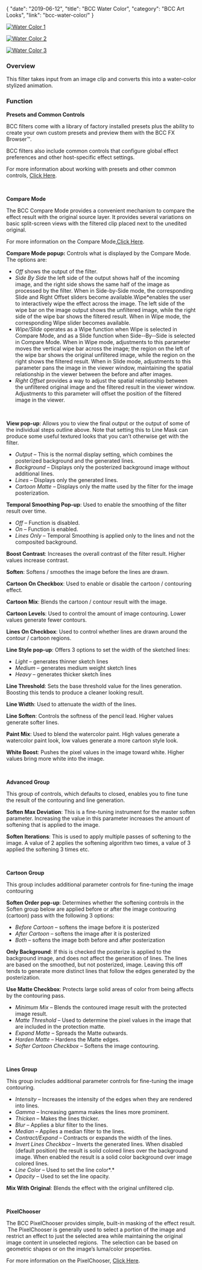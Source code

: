 {
"date": "2019-06-12",
"title": "BCC Water Color",
"category": "BCC Art Looks",
"link": "bcc-water-color/"
}

 [![Water Color 1](https://borisfx-com-res.cloudinary.com/image/upload//documentation/continuum/uploads/2013/07/Water-Color-1.jpg)](https://borisfx-com-res.cloudinary.com/image/upload//documentation/continuum/uploads/2013/07/Water-Color-1.jpg)


[![Water Color 2](https://borisfx-com-res.cloudinary.com/image/upload//documentation/continuum/uploads/2013/07/Water-Color-2.jpg)](https://borisfx-com-res.cloudinary.com/image/upload//documentation/continuum/uploads/2013/07/Water-Color-2.jpg)


[![Water Color 3](https://borisfx-com-res.cloudinary.com/image/upload//documentation/continuum/uploads/2013/07/Water-Color-3.jpg)](https://borisfx-com-res.cloudinary.com/image/upload//documentation/continuum/uploads/2013/07/Water-Color-3.jpg)


### Overview


This filter takes input from an image clip and converts this into a water-color stylized animation.


### Function


**Presets and Common Controls**


BCC filters come with a library of factory installed presets plus the ability to create your own custom presets and preview them with the BCC FX Browser™.


BCC filters also include common controls that configure global effect preferences and other host-specific effect settings.


For more information about working with presets and other common controls, [Click Here](/documentation/continuum/bcc-common-controls/).

 


**Compare Mode**


The BCC Compare Mode provides a convenient mechanism to compare the effect result with the original source layer. It provides several variations on basic split-screen views with the filtered clip placed next to the unedited original.


For more information on the Compare Mode,[Click Here](/documentation/continuum/bcc-compare-mode/).

**Compare Mode pop­up:** Controls what is displayed by the Compare Mode. The options are:


* *Off* shows the output of the filter.
* *Side By Side* the left side of the output shows half of the incoming image, and the right side shows the same half of the image as processed by the filter. When in Side-by-Side mode, the corresponding Slide and Right Offset sliders become available.Wipe*enables the user to interactively wipe the effect across the image. The left side of the wipe bar on the image output shows the unfiltered image, while the right side of the wipe bar shows the filtered result. When in Wipe mode, the corresponding Wipe slider becomes available.
* *Wipe/Slide* operates as a Wipe function when Wipe is selected in Compare Mode, and as a Slide function when Side-­‐By-­‐Side is selected in Compare Mode. When in Wipe mode, adjustments to this parameter moves the vertical wipe bar across the image; the region on the left of the wipe bar shows the original unfiltered image, while the region on the right shows the filtered result. When in Slide mode, adjustments to this parameter pans the image in the viewer window, maintaining the spatial relationship in the viewer between the before and after images.
* *Right Offset* provides a way to adjust the spatial relationship between the unfiltered original image and the filtered result in the viewer window. Adjustments to this parameter will offset the position of the filtered image in the viewer.


 


**View pop-up**: Allows you to view the final output or the output of some of the individual steps outline above. Note that setting this to Line Mask can produce some useful textured looks that you can’t otherwise get with the filter.


* *Output* – This is the normal display setting, which combines the posterized background and the generated lines.
* *Background* – Displays only the posterized background image without additional lines.
* *Lines* – Displays only the generated lines.
* *Cartoon Matte* – Displays only the matte used by the filter for the image posterization.


**Temporal Smoothing Pop-up**: Used to enable the smoothing of the filter result over time.


* *Off* – Function is disabled.
* *On* – Function is enabled.
* *Lines Only* – Temporal Smoothing is applied only to the lines and not the composited background.


**Boost Contrast**: Increases the overall contrast of the filter result. Higher values increase contrast.


**Soften**: Softens / smoothes the image before the lines are drawn.


**Cartoon On Checkbox**: Used to enable or disable the cartoon / contouring effect.


**Cartoon Mix**: Blends the cartoon / contour result with the image.


**Cartoon Levels**: Used to control the amount of image contouring. Lower values generate fewer contours.


**Lines On Checkbox**: Used to control whether lines are drawn around the contour / cartoon regions.


**Line Style pop-up**: Offers 3 options to set the width of the sketched lines:


* *Light* – generates thinner sketch lines
* *Medium* – generates medium weight sketch lines
* *Heavy* – generates thicker sketch lines


**Line Threshold**: Sets the base threshold value for the lines generation. Boosting this tends to produce a cleaner looking result.


**Line Width**: Used to attenuate the width of the lines.


**Line Soften**: Controls the softness of the pencil lead. Higher values generate softer lines.


**Paint Mix**: Used to blend the watercolor paint. High values generate a watercolor paint look, low values generate a more cartoon style look.


**White Boost**: Pushes the pixel values in the image toward white. Higher values bring more white into the image.


 


**Advanced Group**


This group of controls, which defaults to closed, enables you to fine tune the result of the contouring and line generation.


**Soften Max Deviation**: This is a fine-tuning instrument for the master soften parameter. Increasing the value in this parameter increases the amount of softening that is applied to the image.


**Soften Iterations**: This is used to apply multiple passes of softening to the image. A value of 2 applies the softening algorithm two times, a value of 3 applied the softening 3 times etc.


 


**Cartoon Group**


This group includes additional parameter controls for fine-tuning the image contouring


**Soften Order pop-up**: Determines whether the softening controls in the Soften group below are applied before or after the image contouring (cartoon) pass with the following 3 options:


* *Before Cartoon* – softens the image before it is posterized
* *After Cartoon* – softens the image after it is posterized
* *Both* – softens the image both before and after posterization


**Only Background**: If this is checked the posterize is applied to the background image, and does not affect the generation of lines. The lines are based on the smoothed, but not posterized, image. Leaving this off tends to generate more distinct lines that follow the edges generated by the posterization.


**Use Matte Checkbox**: Protects large solid areas of color from being affects by the contouring pass.


* *Minimum Mix* – Blends the contoured image result with the protected image result.
* *Matte Threshold* – Used to determine the pixel values in the image that are included in the protection matte.
* *Expand Matte* – Spreads the Matte outwards.
* *Harden Matte* – Hardens the Matte edges.
* *Softer Cartoon Checkbox* – Softens the image contouring.


 


**Lines Group**


This group includes additional parameter controls for fine-tuning the image contouring.


* *Intensity* – Increases the intensity of the edges when they are rendered into lines.
* *Gamma –* Increasing gamma makes the lines more prominent.
* *Thicken –* Makes the lines thicker.
* *Blur –* Applies a blur filter to the lines.
* *Median –* Applies a median filter to the lines.
* *Contract/Expand –* Contracts or expands the width of the lines.
* *Invert Lines Checkbox –* Inverts the generated lines. When disabled (default position) the result is solid colored lines over the background image. When enabled the result is a solid color background over image colored lines.
* *Line Color –* Used to set the line color*.*
* *Opacity –* Used to set the line opacity.


**Mix With Original**: Blends the effect with the original unfiltered clip.


 


**PixelChooser**


The BCC PixelChooser provides simple, built-in masking of the effect result.  The PixelChooser is generally used to select a portion of the image and restrict an effect to just the selected area while maintaining the original image content in unselected regions.  The selection can be based on geometric shapes or on the image’s luma/color properties.


For more information on the PixelChooser, [Click Here](/documentation/continuum/bcc-pixel-chooser/).

 